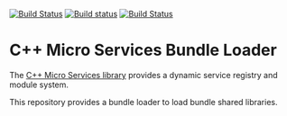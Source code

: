 [![Build Status](https://travis-ci.org/azriel91/usbundleloader.svg?branch=master)](https://travis-ci.org/azriel91/usbundleloader) [![Build status](https://ci.appveyor.com/api/projects/status/6l6fqs6ex4x41pqf/branch/master?svg=true)](https://ci.appveyor.com/project/azriel91/usbundleloader/branch/master) [![Build Status](https://webapi.biicode.com/v1/badges/azriel/azriel/usbundleloader/master)](https://www.biicode.com/azriel/usbundleloader)

C++ Micro Services Bundle Loader
==============================

The [C++ Micro Services library](http://cppmicroservices.org/) provides a dynamic service registry and module system.

This repository provides a bundle loader to load bundle shared libraries.
